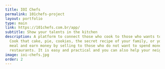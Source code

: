 ```yaml
---
title: IOI Chefs
permalink: 101chefs-project
layout: portfolio
type: main
link: https://101chefs.com.br/app/
subtitle: Show your talents in the kitchen
description: A platform to connect those who cook to those who wants to eat well.
  Cook that cake, pie, cookies, the secret recipe of your family, or your healthy
  meal and earn money by selling to those who do not want to spend money eating in
  restaurants. It is easy and practical and you can also help your neighbors.
image: ioi-chefs.jpg
order: 2
---
```


